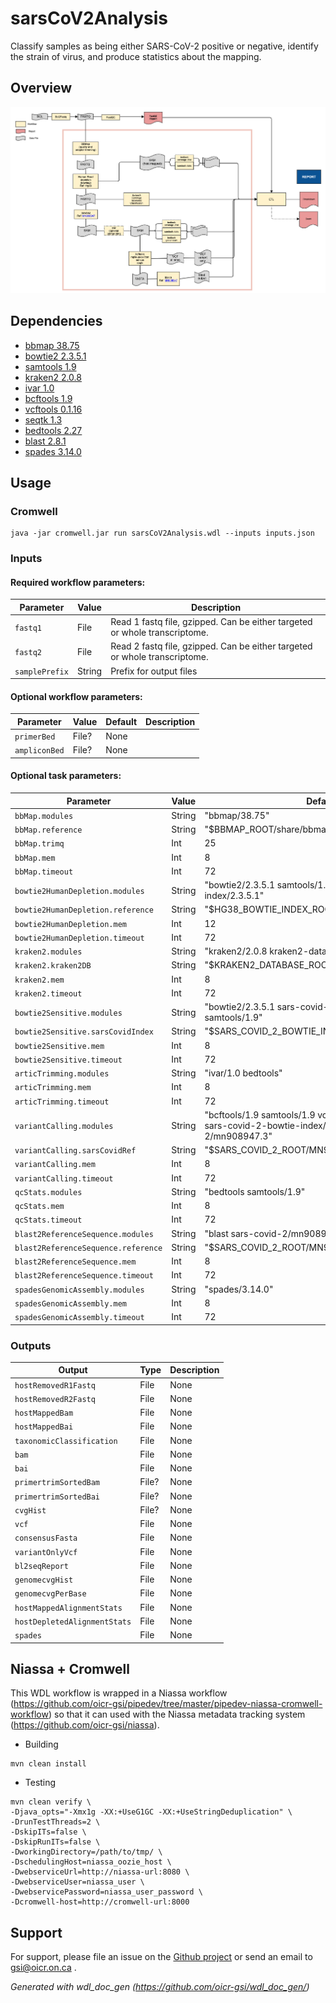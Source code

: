 # sarsCoV2Analysis

Classify samples as being either SARS-CoV-2 positive or negative, identify the strain of virus, and produce statistics about the mapping.

## Overview

![Alt text](docs/SARSCoVAnalysisSummary.png?raw=true)

## Dependencies

* [bbmap 38.75](https://sourceforge.net/projects/bbmap/)
* [bowtie2 2.3.5.1](https://sourceforge.net/projects/bowtie-bio/files/bowtie2/2.1.0/bowtie2-2.1.0-linux-x86_64.zi)
* [samtools 1.9](https://github.com/samtools/samtools/releases/download/1.9/samtools-1.9.tar.bz2)
* [kraken2 2.0.8](https://ccb.jhu.edu/software/kraken2/index.shtml?t=downloads)
* [ivar 1.0](https://github.com/andersen-lab/ivar)
* [bcftools 1.9](https://github.com/samtools/bcftools/releases/download/1.9/bcftools-1.9.tar.bz2)
* [vcftools 0.1.16](https://vcftools.github.io/downloads.html)
* [seqtk 1.3](https://github.com/lh3/seqtk/archive/v1.3.tar.gz)
* [bedtools 2.27](https://github.com/arq5x/bedtools2/releases/tag/v2.27.1)
* [blast 2.8.1](ftp://ftp.ncbi.nlm.nih.gov/blast/executables/blast+/2.9.0/ncbi-blast-2.9.0+-x64-linux.tar.gz)
* [spades 3.14.0](http://cab.spbu.ru/files/release3.14.0/manual.html)


## Usage

### Cromwell
```
java -jar cromwell.jar run sarsCoV2Analysis.wdl --inputs inputs.json
```

### Inputs

#### Required workflow parameters:
Parameter|Value|Description
---|---|---
`fastq1`|File|Read 1 fastq file, gzipped. Can be either targeted or whole transcriptome.
`fastq2`|File|Read 2 fastq file, gzipped. Can be either targeted or whole transcriptome.
`samplePrefix`|String|Prefix for output files


#### Optional workflow parameters:
Parameter|Value|Default|Description
---|---|---|---
`primerBed`|File?|None|
`ampliconBed`|File?|None|


#### Optional task parameters:
Parameter|Value|Default|Description
---|---|---|---
`bbMap.modules`|String|"bbmap/38.75"|
`bbMap.reference`|String|"$BBMAP_ROOT/share/bbmap/resources/adapters.fa"|
`bbMap.trimq`|Int|25|
`bbMap.mem`|Int|8|
`bbMap.timeout`|Int|72|
`bowtie2HumanDepletion.modules`|String|"bowtie2/2.3.5.1 samtools/1.9 hg38-bowtie-index/2.3.5.1"|
`bowtie2HumanDepletion.reference`|String|"$HG38_BOWTIE_INDEX_ROOT/hg38_random_index"|
`bowtie2HumanDepletion.mem`|Int|12|
`bowtie2HumanDepletion.timeout`|Int|72|
`kraken2.modules`|String|"kraken2/2.0.8 kraken2-database/1"|
`kraken2.kraken2DB`|String|"$KRAKEN2_DATABASE_ROOT/"|
`kraken2.mem`|Int|8|
`kraken2.timeout`|Int|72|
`bowtie2Sensitive.modules`|String|"bowtie2/2.3.5.1 sars-covid-2-bowtie-index/2.3.5.1 samtools/1.9"|
`bowtie2Sensitive.sarsCovidIndex`|String|"$SARS_COVID_2_BOWTIE_INDEX_ROOT/MN908947.3"|
`bowtie2Sensitive.mem`|Int|8|
`bowtie2Sensitive.timeout`|Int|72|
`articTrimming.modules`|String|"ivar/1.0 bedtools"|
`articTrimming.mem`|Int|8|
`articTrimming.timeout`|Int|72|
`variantCalling.modules`|String|"bcftools/1.9 samtools/1.9 vcftools/0.1.16 seqtk/1.3 sars-covid-2-bowtie-index/2.3.5.1 sars-covid-2/mn908947.3"|
`variantCalling.sarsCovidRef`|String|"$SARS_COVID_2_ROOT/MN908947.3.fasta"|
`variantCalling.mem`|Int|8|
`variantCalling.timeout`|Int|72|
`qcStats.modules`|String|"bedtools samtools/1.9"|
`qcStats.mem`|Int|8|
`qcStats.timeout`|Int|72|
`blast2ReferenceSequence.modules`|String|"blast sars-covid-2/mn908947.3"|
`blast2ReferenceSequence.reference`|String|"$SARS_COVID_2_ROOT/MN908947.3.fasta"|
`blast2ReferenceSequence.mem`|Int|8|
`blast2ReferenceSequence.timeout`|Int|72|
`spadesGenomicAssembly.modules`|String|"spades/3.14.0"|
`spadesGenomicAssembly.mem`|Int|8|
`spadesGenomicAssembly.timeout`|Int|72|


### Outputs

Output | Type | Description
---|---|---
`hostRemovedR1Fastq`|File|None
`hostRemovedR2Fastq`|File|None
`hostMappedBam`|File|None
`hostMappedBai`|File|None
`taxonomicClassification`|File|None
`bam`|File|None
`bai`|File|None
`primertrimSortedBam`|File?|None
`primertrimSortedBai`|File?|None
`cvgHist`|File?|None
`vcf`|File|None
`consensusFasta`|File|None
`variantOnlyVcf`|File|None
`bl2seqReport`|File|None
`genomecvgHist`|File|None
`genomecvgPerBase`|File|None
`hostMappedAlignmentStats`|File|None
`hostDepletedAlignmentStats`|File|None
`spades`|File|None


## Niassa + Cromwell

This WDL workflow is wrapped in a Niassa workflow (https://github.com/oicr-gsi/pipedev/tree/master/pipedev-niassa-cromwell-workflow) so that it can used with the Niassa metadata tracking system (https://github.com/oicr-gsi/niassa).

* Building
```
mvn clean install
```

* Testing
```
mvn clean verify \
-Djava_opts="-Xmx1g -XX:+UseG1GC -XX:+UseStringDeduplication" \
-DrunTestThreads=2 \
-DskipITs=false \
-DskipRunITs=false \
-DworkingDirectory=/path/to/tmp/ \
-DschedulingHost=niassa_oozie_host \
-DwebserviceUrl=http://niassa-url:8080 \
-DwebserviceUser=niassa_user \
-DwebservicePassword=niassa_user_password \
-Dcromwell-host=http://cromwell-url:8000
```

## Support

For support, please file an issue on the [Github project](https://github.com/oicr-gsi) or send an email to gsi@oicr.on.ca .

_Generated with wdl_doc_gen (https://github.com/oicr-gsi/wdl_doc_gen/)_
